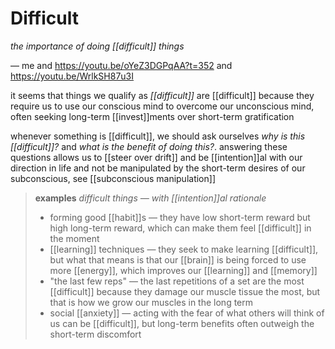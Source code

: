 # Difficult

_the importance of doing [[difficult]] things_

&mdash; me and <https://youtu.be/oYeZ3DGPqAA?t=352> and <https://youtu.be/WrlkSH87u3I>

it seems that things we qualify as _[[difficult]]_ are [[difficult]] because they require us to use our conscious mind to overcome our unconscious mind, often seeking long-term [[invest]]ments over short-term gratification

whenever something is [[difficult]], we should ask ourselves _why is this [[difficult]]?_ and _what is the benefit of doing this?_. answering these questions allows us to [[steer over drift]] and be [[intention]]al with our direction in life and not be manipulated by the short-term desires of our subconscious, see [[subconscious manipulation]]

> **examples** _difficult things &mdash; with [[intention]]al rationale_
>
> - forming good [[habit]]s &mdash; they have low short-term reward but high long-term reward, which can make them feel [[difficult]] in the moment
> - [[learning]] techniques &mdash; they seek to make learning [[difficult]], but what that means is that our [[brain]] is being forced to use more [[energy]], which improves our [[learning]] and [[memory]]
> - "the last few reps" &mdash; the last repetitions of a set are the most [[difficult]] because they damage our muscle tissue the most, but that is how we grow our muscles in the long term
> - social [[anxiety]] &mdash; acting with the fear of what others will think of us can be [[difficult]], but long-term benefits often outweigh the short-term discomfort
